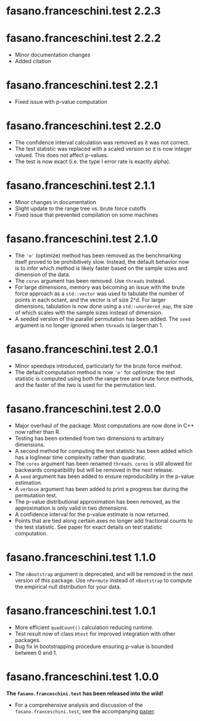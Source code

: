 # fasano.franceschini.test 2.2.3

# fasano.franceschini.test 2.2.2
* Minor documentation changes
* Added citation

# fasano.franceschini.test 2.2.1
* Fixed issue with p-value computation

# fasano.franceschini.test 2.2.0
* The confidence interval calculation was removed as it was not correct.
* The test statistic was replaced with a scaled version so it is now integer valued. This does not affect p-values.
* The test is now exact (i.e. the type I error rate is exactly alpha).
 
# fasano.franceschini.test 2.1.1
* Minor changes in documentation
* Slight update to the range tree vs. brute force cutoffs
* Fixed issue that prevented compilation on some machines

# fasano.franceschini.test 2.1.0
* The `'o'` (optimize) method has been removed as the benchmarking itself proved to be prohibitively slow. Instead, the default behavior now is to infer which method is likely faster based on the sample sizes and dimension of the data.
* The `cores` argument has been removed. Use `threads` instead.
* For large dimensions, memory was becoming an issue with the brute force approach as a `std::vector` was used to tabulate the number of points in each octant, and the vector is of size 2^d. For larger dimensions, tabulation is now done using a `std::unordered_map`, the size of which scales with the sample sizes instead of dimension.
* A seeded version of the parallel permutation has been added. The `seed` argument is no longer ignored when `threads` is larger than 1.

# fasano.franceschini.test 2.0.1
* Minor speedups introduced, particularly for the brute force method.
* The default computation method is now `'o'` for optimize: the test statistic is computed using both the range tree and brute force methods, and the faster of the two is used for the permutation test.

# fasano.franceschini.test 2.0.0
* Major overhaul of the package. Most computations are now done in C++ now rather than R.
* Testing has been extended from two dimensions to arbitrary dimensions.
* A second method for computing the test statistic has been added which has a loglinear time complexity rather than quadratic.
* The `cores` argument has been renamed `threads`. `cores` is still allowed for backwards compatibility but will be removed in the next release.
* A `seed` argument has been added to ensure reproducibility in the p-value estimation.
* A `verbose` argument has been added to print a progress bar during the permutation test.
* The p-value distributional approximation has been removed, as the approximation is only valid in two dimensions.
* A confidence interval for the p-value estimate is now returned.
* Points that are tied along certain axes no longer add fractional counts to the test statistic. See paper for exact details on test statistic computation. 

# fasano.franceschini.test 1.1.0

* The `nBootstrap` argument is deprecated, and will be removed in the next version of this package. Use `nPermute` instead of `nBootstrap` to compute the empirical null distribution for your data.

# fasano.franceschini.test 1.0.1

* More efficient `quadCount()` calculation reducing runtime.
* Test result now of class `Htest` for improved integration with other packages.
* Bug fix in bootstrapping procedure ensuring p-value is bounded between 0 and 1.

# fasano.franceschini.test 1.0.0

**The `fasano.franceschini.test` has been released into the wild!**
  
* For a comprehensive analysis and discussion of the `fasano.franceschini.test`, see the accompanying [paper](https://arxiv.org/abs/2106.10539).
